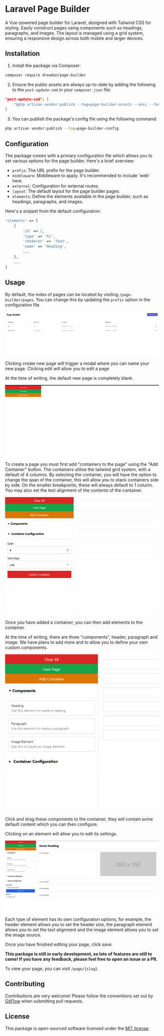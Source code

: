 # Laravel Page Builder

A Vue-powered page builder for Laravel, designed with Tailwind CSS for styling. Easily construct pages using components such as headings, paragraphs, and images. The layout is managed using a grid system, ensuring a responsive design across both mobile and larger devices.

## Installation

1. Install the package via Composer:
```bash
composer require drewdan/page-builder
```

2. Ensure the public assets are always up-to-date by adding the following to the `post-update-cmd` in your `composer.json` file:
```json
"post-update-cmd": [
    "@php artisan vendor:publish --tag=page-builder-assets --ansi --force"
]
```

3. You can publish the package's config file using the following command:
```bash
php artisan vendor:publish --tag=page-builder-config
```

## Configuration

The package comes with a primary configuration file which allows you to set various options for the page builder. Here's a brief overview:

- `prefix`: The URL prefix for the page builder.
- `middleware`: Middleware to apply. It's recommended to include 'web' here.
- `external`: Configuration for external routes.
- `layout`: The default layout for the page builder pages.
- `elements`: Define the elements available in the page builder, such as headings, paragraphs, and images.

Here's a snippet from the default configuration:

```php
'elements' => [
    [
        'id' => 1,
        'type' => 'h1',
        'renderer' => 'Text',
        'name' => 'Heading',
        ...
    ],
    ...
]
```

## Usage

By default, the index of pages can be located by visiting `/page-builder/pages`. You can change this by updating the `prefix` option in the configuration file.

![Page Builder Index](/assets/page-builder-index.png)

Clicking create new page will trigger a modal where you can name your new page. Clicking edit will allow you to edit a page

At the time of writing, the default new page is completely blank. 

![Page Builder Edit](/assets/page-builder-edit.png)

To create a page you must first add "containers to the page" using the "Add Container" button.
The containers utilise the tailwind grid system, with a default of 4 columns. By selecting the container, you will
have the option to change the span of the container, this will allow you to stack containers side by side. On the smaller
breakpoints, these will always default to 1 column. You may also set the text alignment of the contents of the container.

![Page Builder Container](/assets/container-config.png)

Once you have added a container, you can then add elements to the container.

At the time of writing, there are three "components", header, paragraph and image. We have plans to add more and to allow you to 
define your own custom components.

![Page Builder Components](/assets/components.png)

Click and drag these components to the container, they will contain some default content which you can then configure.

Clicking on an element will allow you to edit its settings.

![Page Builder Edit Element](/assets/element-configuration.png)

Each type of element has its own configuration options, for example, the header element allows you to set the header size, the paragraph element allows you to set the text alignment and the image element allows you to set the image source.

Once you have finished editing your page, click save.

**This package is still in early development, so lots of features are still to come! If you have any feedback, please feel free
to open an issue or a PR.**

To view your page, you can visit `/page/{slug}`.

## Contributing

Contributions are very welcome! Please follow the conventions set out by [GitFlow](https://www.atlassian.com/git/tutorials/comparing-workflows/gitflow-workflow) when submitting pull requests.

## License

This package is open-sourced software licensed under the [MIT license](https://opensource.org/licenses/MIT).
